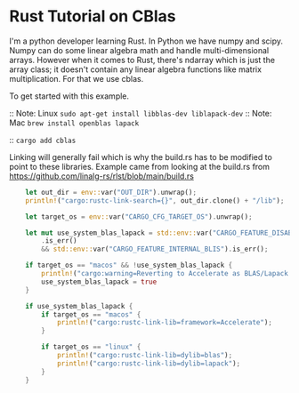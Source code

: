 # Rust Tutorial on CBlas

I'm a python developer learning Rust. In Python we have numpy and scipy. Numpy can do some linear algebra math and handle multi-dimensional arrays. However when it comes to Rust, there's ndarray which is just the array class; it doesn't contain any linear algebra functions like matrix multiplication. For that we use cblas. 


To get started with this example. 

:: Note: Linux `sudo apt-get install libblas-dev liblapack-dev` 
:: Note: Mac `brew install openblas lapack`

:: `cargo add cblas`

Linking will generally fail which is why the build.rs has to be modified to point to these libraries. Example came from looking at the build.rs from https://github.com/linalg-rs/rlst/blob/main/build.rs 


```rust [build.rs]
    let out_dir = env::var("OUT_DIR").unwrap();
    println!("cargo:rustc-link-search={}", out_dir.clone() + "/lib");

    let target_os = env::var("CARGO_CFG_TARGET_OS").unwrap();

    let mut use_system_blas_lapack = std::env::var("CARGO_FEATURE_DISABLE_SYSTEM_BLAS_LAPACK")
        .is_err()
        && std::env::var("CARGO_FEATURE_INTERNAL_BLIS").is_err();

    if target_os == "macos" && !use_system_blas_lapack {
        println!("cargo:warning=Reverting to Accelerate as BLAS/Lapack provider on Mac OS.");
        use_system_blas_lapack = true
    }

    if use_system_blas_lapack {
        if target_os == "macos" {
            println!("cargo:rustc-link-lib=framework=Accelerate");
        }

        if target_os == "linux" {
            println!("cargo:rustc-link-lib=dylib=blas");
            println!("cargo:rustc-link-lib=dylib=lapack");
        }
    }
```
